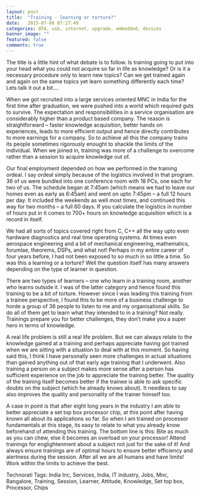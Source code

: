```yaml
---
layout: post
title:  "Training - learning or torture?"
date:   2015-07-08 07:27:49
categories: OTA, usb, internet, upgrade, embedded, devices
banner_image: ""
featured: false
comments: true
---
```


The title is a little hint of what debate is to follow. Is training going to put into your head what you could not acquire so far in life as knowledge? Or is it a necessary procedure only to learn new topics? Can we get trained again and again on the same topics yet learn something differently each time? Lets talk it out a bit….

When we got recruited into a large services oriented MNC in India for the first time after graduation, we were pushed into a world which required guts to survive. The expectation and responsibilities in a service organisation are considerably higher than a product based company. The reason is straightforward – faster knowledge acquisition, better hands on experiences, leads to more efficient output and hence directly contributes to more earnings for a company. So to achieve all this the company trains its people sometimes rigorously enought to shackle the limits of the individual. When we joined in, training was more of a challenge to overcome rather than a session to acquire knowledge out of.

Our final employment depended on how we performed in the training ordeal. I say ordeal simply because of the logistics involved in that program. 36 of us were bundled into one conference room with 18 PCs, one each for two of us. The schedule began at 7:45am (which means we had to leave our homes even as early as 6:45am) and went on upto 7:45pm – a full 12 hours per day. It included the weekends as well most times, and continued this way for two months – a full 60 days. If you calculate the logistics in number of hours put in it comes to 700+ hours on knowledge acquisition which is a record in itself.

We had all sorts of topics covered right from C, C++ all the way upto even hardware diagnostics and real time operating systems. At times even aerospace engineering and a bit of mechanical engineering, mathematics, forumlae, theorems, DSPs, and what not! Perhaps in my entire career of four years before, I had not been exposed to so much in so little a time. So was this a learning or a torture? Well the question itself has many answers depending on the type of learner in question.

There are two types of learners – one who learn in a training room, another who learns outside it. I was of the latter category and hence found this training to be a bit of torture. However since I was leading this training from a trainee perspective, I found this to be more of a business challenge to horde a group of 36 people to listen to me and my organisational skills. So do all of them get to learn what they intended to in a training? Not really. Trainings prepare you for better challenges, they don’t make you a super hero in terms of knowledge.

A real life problem is still a real life problem. But we can always relate to the knowledge gained at a training and perhaps appreciate having got trained when we are sitting with a situation to deal with at this moment. So having said this, I think I have personally seen more challenges in actual situations than gained anything out of that early age training that I underwent. Also training a person on a subject makes more sense after a person has sufficient experience on the job to appreciate the training better. The quality of the training itself becomes better if the trainee is able to ask specific doubts on the subject (which he already knows about). It needless to say also improves the quality and personality of the trainer himself too.

A case in point is that after eight long years in the industry I am able to better appreciate a set top box processor chip, at this point after having known all about its applications so far. So when I am trained on processor fundamentals at this stage, its easy to relate to what you already know beforehand of attending this training. The bottom line is this: Bite as much as you can chew, else it becomes an overload on your processor! Attend trainings for englightenment about a subject not just for the sake of it! And always ensure trainings are of optimal hours to ensure better efficiency and alertness during the session. After all we are all humans and have limits! Work within the limits to achieve the best.

Technorati Tags: India Inc, Services, India, IT industry, Jobs, Mnc, Bangalore, Training, Session, Learner, Attitude, Knowledge, Set top box, Processor, Chips
